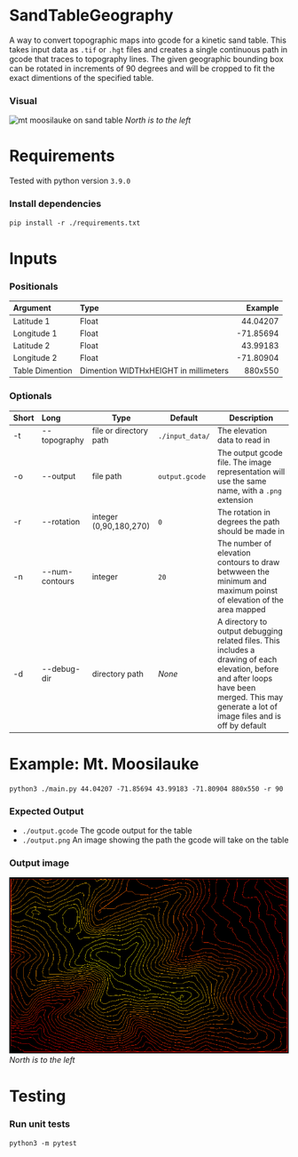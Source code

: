 
# SandTableGeography
A way to convert topographic maps into gcode for a kinetic sand table. This takes input data as `.tif` or `.hgt` files and creates a single continuous path in gcode that traces to topography lines. The given geographic bounding box can be rotated in increments of 90 degrees and will be cropped to fit the exact dimentions of the specified table.

### Visual
![mt moosilauke on sand table](documentation/moosilauke_physical.png "Mt. Moosilauke on Table")
*North is to the left*

# Requirements

Tested with python version `3.9.0`

### Install dependencies
```
pip install -r ./requirements.txt
```

# Inputs

### Positionals

| Argument | Type | Example |
| :---------------- | :------ | ----: |
| Latitude 1 | Float | 44.04207 |
| Longitude 1 | Float | -71.85694 |
| Latitude 2 | Float | 43.99183 |
| Longitude 2 | Float | -71.80904 |
| Table Dimention |  Dimention WIDTHxHEIGHT in millimeters | 880x550 |


### Optionals
| Short | Long | Type | Default | Description |
| :---------------- | :------ | ---- | -- | --- |
| -t | --topography | file or directory path | `./input_data/` | The elevation data to read in |
| -o | --output | file path | `output.gcode` | The output gcode file. The image representation will use the same name, with a `.png` extension |
| -r | --rotation | integer (0,90,180,270) | `0` | The rotation in degrees the path should be made in |
| -n | --num-contours | integer | `20` | The number of elevation contours to draw betwween the minimum and maximum poinst of elevation of the area mapped |
| -d | --debug-dir | directory path | *None* | A directory to output debugging related files. This includes a drawing of each elevation, before and after loops have been merged. This may generate a lot of image files and is off by default |



# Example: Mt. Moosilauke
```
python3 ./main.py 44.04207 -71.85694 43.99183 -71.80904 880x550 -r 90
```

### Expected Output
- `./output.gcode` The gcode output for the table
- `./output.png` An image showing the path the gcode will take on the table

### Output image
![mt moosilauke path representation](documentation/moosilauke_path_rep.png "Mt. Moosilauke")
*North is to the left*

# Testing

### Run unit tests
```
python3 -m pytest
```

